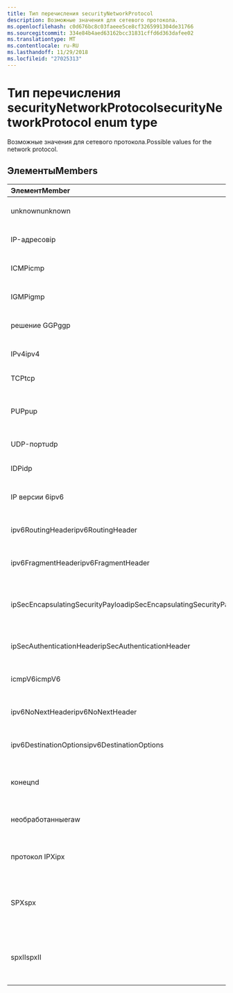 ```yaml
---
title: Тип перечисления securityNetworkProtocol
description: Возможные значения для сетевого протокола.
ms.openlocfilehash: c0d676bc8c03faeee5ce8cf3265991304de31766
ms.sourcegitcommit: 334e84b4aed63162bcc31831cffd6d363dafee02
ms.translationtype: MT
ms.contentlocale: ru-RU
ms.lasthandoff: 11/29/2018
ms.locfileid: "27025313"
---
```

# <a name="securitynetworkprotocol-enum-type"></a><span data-ttu-id="b295f-103">Тип перечисления securityNetworkProtocol</span><span class="sxs-lookup"><span data-stu-id="b295f-103">securityNetworkProtocol enum type</span></span>

<span data-ttu-id="b295f-104">Возможные значения для сетевого протокола.</span><span class="sxs-lookup"><span data-stu-id="b295f-104">Possible values for the network protocol.</span></span>

## <a name="members"></a><span data-ttu-id="b295f-105">Элементы</span><span class="sxs-lookup"><span data-stu-id="b295f-105">Members</span></span>

|<span data-ttu-id="b295f-106">Элемент</span><span class="sxs-lookup"><span data-stu-id="b295f-106">Member</span></span>|<span data-ttu-id="b295f-107">Значение</span><span class="sxs-lookup"><span data-stu-id="b295f-107">Value</span></span>|<span data-ttu-id="b295f-108">Описание</span><span class="sxs-lookup"><span data-stu-id="b295f-108">Description</span></span>|
|:---|:---|:---|
|<span data-ttu-id="b295f-109">unknown</span><span class="sxs-lookup"><span data-stu-id="b295f-109">unknown</span></span>|<span data-ttu-id="b295f-110">-1</span><span class="sxs-lookup"><span data-stu-id="b295f-110">-1</span></span>|<span data-ttu-id="b295f-111">Неизвестный протокол.</span><span class="sxs-lookup"><span data-stu-id="b295f-111">Unknown protocol.</span></span>|
|<span data-ttu-id="b295f-112">IP-адресов</span><span class="sxs-lookup"><span data-stu-id="b295f-112">ip</span></span>|<span data-ttu-id="b295f-113">0</span><span class="sxs-lookup"><span data-stu-id="b295f-113">0</span></span>|<span data-ttu-id="b295f-114">Протокол Интернета.</span><span class="sxs-lookup"><span data-stu-id="b295f-114">Internet Protocol.</span></span>|
|<span data-ttu-id="b295f-115">ICMP</span><span class="sxs-lookup"><span data-stu-id="b295f-115">icmp</span></span>|<span data-ttu-id="b295f-116">1</span><span class="sxs-lookup"><span data-stu-id="b295f-116">1</span></span>| <span data-ttu-id="b295f-117">Протокол ICMP.</span><span class="sxs-lookup"><span data-stu-id="b295f-117">Internet Control Message Protocol.</span></span>|
|<span data-ttu-id="b295f-118">IGMP</span><span class="sxs-lookup"><span data-stu-id="b295f-118">igmp</span></span>|<span data-ttu-id="b295f-119">2</span><span class="sxs-lookup"><span data-stu-id="b295f-119">2</span></span>| <span data-ttu-id="b295f-120">Протокол IGMP.</span><span class="sxs-lookup"><span data-stu-id="b295f-120">Internet Group Management Protocol.</span></span>|
|<span data-ttu-id="b295f-121">решение GGP</span><span class="sxs-lookup"><span data-stu-id="b295f-121">ggp</span></span>|<span data-ttu-id="b295f-122">3</span><span class="sxs-lookup"><span data-stu-id="b295f-122">3</span></span>| <span data-ttu-id="b295f-123">Протокол шлюз-шлюз.</span><span class="sxs-lookup"><span data-stu-id="b295f-123">Gateway To Gateway Protocol.</span></span>|
|<span data-ttu-id="b295f-124">IPv4</span><span class="sxs-lookup"><span data-stu-id="b295f-124">ipv4</span></span>|<span data-ttu-id="b295f-125">4</span><span class="sxs-lookup"><span data-stu-id="b295f-125">4</span></span>| <span data-ttu-id="b295f-126">Протокол IP версии 4.</span><span class="sxs-lookup"><span data-stu-id="b295f-126">Internet Protocol version 4.</span></span>|
|<span data-ttu-id="b295f-127">TCP</span><span class="sxs-lookup"><span data-stu-id="b295f-127">tcp</span></span>|<span data-ttu-id="b295f-128">6</span><span class="sxs-lookup"><span data-stu-id="b295f-128">6</span></span>| <span data-ttu-id="b295f-129">Протокол.</span><span class="sxs-lookup"><span data-stu-id="b295f-129">Transmission Control Protocol.</span></span>|
|<span data-ttu-id="b295f-130">PUP</span><span class="sxs-lookup"><span data-stu-id="b295f-130">pup</span></span>|<span data-ttu-id="b295f-131">12</span><span class="sxs-lookup"><span data-stu-id="b295f-131">12</span></span>| <span data-ttu-id="b295f-132">Протокол универсальные пакетов PARC.</span><span class="sxs-lookup"><span data-stu-id="b295f-132">PARC Universal Packet Protocol.</span></span>|
|<span data-ttu-id="b295f-133">UDP-порт</span><span class="sxs-lookup"><span data-stu-id="b295f-133">udp</span></span>|<span data-ttu-id="b295f-134">17</span><span class="sxs-lookup"><span data-stu-id="b295f-134">17</span></span>| <span data-ttu-id="b295f-135">Протокол.</span><span class="sxs-lookup"><span data-stu-id="b295f-135">User Datagram Protocol.</span></span>|
|<span data-ttu-id="b295f-136">IDP</span><span class="sxs-lookup"><span data-stu-id="b295f-136">idp</span></span>|<span data-ttu-id="b295f-137">22</span><span class="sxs-lookup"><span data-stu-id="b295f-137">22</span></span>| <span data-ttu-id="b295f-138">Протокол Интернета.</span><span class="sxs-lookup"><span data-stu-id="b295f-138">Internet Datagram Protocol.</span></span>|
|<span data-ttu-id="b295f-139">IP версии 6</span><span class="sxs-lookup"><span data-stu-id="b295f-139">ipv6</span></span>|<span data-ttu-id="b295f-140">41</span><span class="sxs-lookup"><span data-stu-id="b295f-140">41</span></span>| <span data-ttu-id="b295f-141">Протокол IP версии 6 (ipv6).</span><span class="sxs-lookup"><span data-stu-id="b295f-141">Internet Protocol version 6 (ipv6).</span></span>|
|<span data-ttu-id="b295f-142">ipv6RoutingHeader</span><span class="sxs-lookup"><span data-stu-id="b295f-142">ipv6RoutingHeader</span></span>|<span data-ttu-id="b295f-143">43</span><span class="sxs-lookup"><span data-stu-id="b295f-143">43</span></span>| <span data-ttu-id="b295f-144">Заголовок маршрутизации IPv6.</span><span class="sxs-lookup"><span data-stu-id="b295f-144">ipv6 Routing header.</span></span>|
|<span data-ttu-id="b295f-145">ipv6FragmentHeader</span><span class="sxs-lookup"><span data-stu-id="b295f-145">ipv6FragmentHeader</span></span>|<span data-ttu-id="b295f-146">44</span><span class="sxs-lookup"><span data-stu-id="b295f-146">44</span></span>| <span data-ttu-id="b295f-147">Заголовок IPv6 фрагмент кода.</span><span class="sxs-lookup"><span data-stu-id="b295f-147">ipv6 Fragment header.</span></span>|
|<span data-ttu-id="b295f-148">ipSecEncapsulatingSecurityPayload</span><span class="sxs-lookup"><span data-stu-id="b295f-148">ipSecEncapsulatingSecurityPayload</span></span>|<span data-ttu-id="b295f-149">50</span><span class="sxs-lookup"><span data-stu-id="b295f-149">50</span></span>| <span data-ttu-id="b295f-150">Инкапсуляция полезных данных безопасности заголовка IPv6.</span><span class="sxs-lookup"><span data-stu-id="b295f-150">ipv6 Encapsulating Security Payload header.</span></span>|
|<span data-ttu-id="b295f-151">ipSecAuthenticationHeader</span><span class="sxs-lookup"><span data-stu-id="b295f-151">ipSecAuthenticationHeader</span></span>|<span data-ttu-id="b295f-152">51</span><span class="sxs-lookup"><span data-stu-id="b295f-152">51</span></span>| <span data-ttu-id="b295f-153">Заголовок проверки подлинности IPv6.</span><span class="sxs-lookup"><span data-stu-id="b295f-153">ipv6 Authentication header.</span></span>|
|<span data-ttu-id="b295f-154">icmpV6</span><span class="sxs-lookup"><span data-stu-id="b295f-154">icmpV6</span></span>|<span data-ttu-id="b295f-155">58</span><span class="sxs-lookup"><span data-stu-id="b295f-155">58</span></span>| <span data-ttu-id="b295f-156">Протокол ICMP для ipv6.</span><span class="sxs-lookup"><span data-stu-id="b295f-156">Internet Control Message Protocol for ipv6.</span></span>|
|<span data-ttu-id="b295f-157">ipv6NoNextHeader</span><span class="sxs-lookup"><span data-stu-id="b295f-157">ipv6NoNextHeader</span></span>|<span data-ttu-id="b295f-158">59</span><span class="sxs-lookup"><span data-stu-id="b295f-158">59</span></span>| <span data-ttu-id="b295f-159">IPv6 не следующий заголовок.</span><span class="sxs-lookup"><span data-stu-id="b295f-159">ipv6 No next header.</span></span>|
|<span data-ttu-id="b295f-160">ipv6DestinationOptions</span><span class="sxs-lookup"><span data-stu-id="b295f-160">ipv6DestinationOptions</span></span>|<span data-ttu-id="b295f-161">60</span><span class="sxs-lookup"><span data-stu-id="b295f-161">60</span></span>| <span data-ttu-id="b295f-162">Параметры места назначения заголовка IPv6.</span><span class="sxs-lookup"><span data-stu-id="b295f-162">ipv6 Destination Options header.</span></span>|
|<span data-ttu-id="b295f-163">конец</span><span class="sxs-lookup"><span data-stu-id="b295f-163">nd</span></span>|<span data-ttu-id="b295f-164">77</span><span class="sxs-lookup"><span data-stu-id="b295f-164">77</span></span>| <span data-ttu-id="b295f-165">NET протокол диска (неофициальный).</span><span class="sxs-lookup"><span data-stu-id="b295f-165">Net Disk Protocol (unofficial).</span></span>|
|<span data-ttu-id="b295f-166">необработанные</span><span class="sxs-lookup"><span data-stu-id="b295f-166">raw</span></span>|<span data-ttu-id="b295f-167">255</span><span class="sxs-lookup"><span data-stu-id="b295f-167">255</span></span>| <span data-ttu-id="b295f-168">Необработанные пакетов протокола IP-адресов.</span><span class="sxs-lookup"><span data-stu-id="b295f-168">Raw IP packet protocol.</span></span>|
|<span data-ttu-id="b295f-169">протокол IPX</span><span class="sxs-lookup"><span data-stu-id="b295f-169">ipx</span></span>|<span data-ttu-id="b295f-170">1000</span><span class="sxs-lookup"><span data-stu-id="b295f-170">1000</span></span>| <span data-ttu-id="b295f-171">Протокол Exchange пакетов.</span><span class="sxs-lookup"><span data-stu-id="b295f-171">Internet Packet Exchange Protocol.</span></span>|
|<span data-ttu-id="b295f-172">SPX</span><span class="sxs-lookup"><span data-stu-id="b295f-172">spx</span></span>|<span data-ttu-id="b295f-173">1256</span><span class="sxs-lookup"><span data-stu-id="b295f-173">1256</span></span>| <span data-ttu-id="b295f-174">Протокол виртуализированный пакет Exchange.</span><span class="sxs-lookup"><span data-stu-id="b295f-174">Sequenced Packet Exchange protocol.</span></span>|
|<span data-ttu-id="b295f-175">spxII</span><span class="sxs-lookup"><span data-stu-id="b295f-175">spxII</span></span>|<span data-ttu-id="b295f-176">1257</span><span class="sxs-lookup"><span data-stu-id="b295f-176">1257</span></span>| <span data-ttu-id="b295f-177">Виртуализированный пакет Exchange версии 2 протокола.</span><span class="sxs-lookup"><span data-stu-id="b295f-177">Sequenced Packet Exchange version 2 protocol.</span></span>|